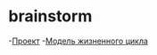# brainstorm
-[Проект](https://github.com/artemev1/brainstorm/blob/main/project.md)
-[Модель жизненного цикла](https://github.com/artemev1/brainstorm/blob/main/lifecycle.md)
